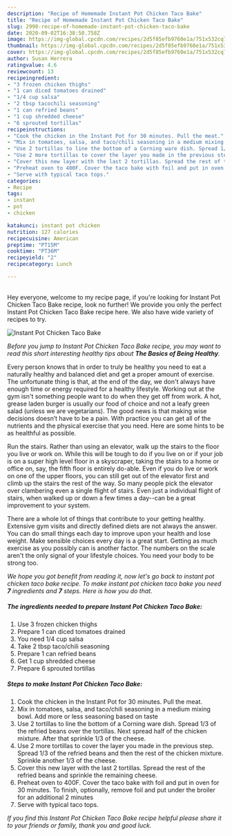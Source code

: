 ```yaml
---
description: "Recipe of Homemade Instant Pot Chicken Taco Bake"
title: "Recipe of Homemade Instant Pot Chicken Taco Bake"
slug: 2998-recipe-of-homemade-instant-pot-chicken-taco-bake
date: 2020-09-02T16:38:50.758Z
image: https://img-global.cpcdn.com/recipes/2d5f85efb9760e1a/751x532cq70/instant-pot-chicken-taco-bake-recipe-main-photo.jpg
thumbnail: https://img-global.cpcdn.com/recipes/2d5f85efb9760e1a/751x532cq70/instant-pot-chicken-taco-bake-recipe-main-photo.jpg
cover: https://img-global.cpcdn.com/recipes/2d5f85efb9760e1a/751x532cq70/instant-pot-chicken-taco-bake-recipe-main-photo.jpg
author: Susan Herrera
ratingvalue: 4.6
reviewcount: 13
recipeingredient:
- "3 frozen chicken thighs"
- "1 can diced tomatoes drained"
- "1/4 cup salsa"
- "2 tbsp tacochili seasoning"
- "1 can refried beans"
- "1 cup shredded cheese"
- "6 sprouted tortillas"
recipeinstructions:
- "Cook the chicken in the Instant Pot for 30 minutes. Pull the meat."
- "Mix in tomatoes, salsa, and taco/chili seasoning in a medium mixing bowl. Add more or less seasoning based on taste"
- "Use 2 tortillas to line the bottom of a Corning ware dish. Spread 1/3 of the refried beans over the tortillas. Next spread half of the chicken mixture. After that sprinkle 1/3 of the cheese."
- "Use 2 more tortillas to cover the layer you made in the previous step. Spread 1/3 of the refried beans and then the rest of the chicken mixture. Sprinkle another 1/3 of the cheese."
- "Cover this new layer with the last 2 tortillas. Spread the rest of the refried beans and sprinkle the remaining cheese."
- "Preheat oven to 400F. Cover the taco bake with foil and put in oven for 30 minutes. To finish, optionally, remove foil and put under the broiler for an additional 2 minutes"
- "Serve with typical taco tops."
categories:
- Recipe
tags:
- instant
- pot
- chicken

katakunci: instant pot chicken 
nutrition: 127 calories
recipecuisine: American
preptime: "PT15M"
cooktime: "PT36M"
recipeyield: "2"
recipecategory: Lunch

---
```

<br>
Hey everyone, welcome to my recipe page, if you're looking for Instant Pot Chicken Taco Bake recipe, look no further! We provide you only the perfect Instant Pot Chicken Taco Bake recipe here. We also have wide variety of recipes to try.
<br>


![Instant Pot Chicken Taco Bake](https://img-global.cpcdn.com/recipes/2d5f85efb9760e1a/751x532cq70/instant-pot-chicken-taco-bake-recipe-main-photo.jpg)

<i>Before you jump to Instant Pot Chicken Taco Bake recipe, you may want to read this short interesting healthy tips about <strong>The Basics of Being Healthy</strong>.</i>

Every person knows that in order to truly be healthy you need to eat a naturally healthy and balanced diet and get a proper amount of exercise. The unfortunate thing is that, at the end of the day, we don't always have enough time or energy required for a healthy lifestyle. Working out at the gym isn't something people want to do when they get off from work. A hot, grease laden burger is usually our food of choice and not a leafy green salad (unless we are vegetarians). The good news is that making wise decisions doesn’t have to be a pain. With practice you can get all of the nutrients and the physical exercise that you need. Here are some hints to be as healthful as possible.

Run the stairs. Rather than using an elevator, walk up the stairs to the floor you live or work on. While this will be tough to do if you live on or if your job is on a super high level floor in a skyscraper, taking the stairs to a home or office on, say, the fifth floor is entirely do-able. Even if you do live or work on one of the upper floors, you can still get out of the elevator first and climb up the stairs the rest of the way. So many people pick the elevator over clambering even a single flight of stairs. Even just a individual flight of stairs, when walked up or down a few times a day--can be a great improvement to your system. 

There are a whole lot of things that contribute to your getting healthy. Extensive gym visits and directly defined diets are not always the answer. You can do small things each day to improve upon your health and lose weight. Make sensible choices every day is a great start. Getting as much exercise as you possibly can is another factor. The numbers on the scale aren't the only signal of your lifestyle choices. You need your body to be strong too. 


<i>We hope you got benefit from reading it, now let's go back to instant pot chicken taco bake recipe. To make instant pot chicken taco bake you need <strong>7</strong> ingredients and <strong>7</strong> steps. Here is how you do that.
</i>

##### The ingredients needed to prepare Instant Pot Chicken Taco Bake:

1. Use 3 frozen chicken thighs
1. Prepare 1 can diced tomatoes drained
1. You need 1/4 cup salsa
1. Take 2 tbsp taco/chili seasoning
1. Prepare 1 can refried beans
1. Get 1 cup shredded cheese
1. Prepare 6 sprouted tortillas


##### Steps to make Instant Pot Chicken Taco Bake:

1. Cook the chicken in the Instant Pot for 30 minutes. Pull the meat.
1. Mix in tomatoes, salsa, and taco/chili seasoning in a medium mixing bowl. Add more or less seasoning based on taste
1. Use 2 tortillas to line the bottom of a Corning ware dish. Spread 1/3 of the refried beans over the tortillas. Next spread half of the chicken mixture. After that sprinkle 1/3 of the cheese.
1. Use 2 more tortillas to cover the layer you made in the previous step. Spread 1/3 of the refried beans and then the rest of the chicken mixture. Sprinkle another 1/3 of the cheese.
1. Cover this new layer with the last 2 tortillas. Spread the rest of the refried beans and sprinkle the remaining cheese.
1. Preheat oven to 400F. Cover the taco bake with foil and put in oven for 30 minutes. To finish, optionally, remove foil and put under the broiler for an additional 2 minutes
1. Serve with typical taco tops.


<i>If you find this Instant Pot Chicken Taco Bake recipe helpful please share it to your friends or family, thank you and good luck.</i>
